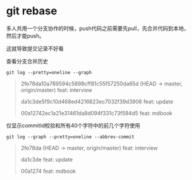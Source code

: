 # git rebase

多人共用一个分支协作的时候，push代码之前需要先pull，先合并代码到本地，然后才能push。

这就导致提交记录不好看

查看分支合并历史

`git log --pretty=oneline --graph`

>2fe78da10a789594c5898cff81c55f57250da65d (HEAD -> master, origin/master) feat: interview
>
>da1c3de5f9c10d468ed4216823ec7032f39d3906 feat: update
>
>00a12742ec1a21e31461da8d094f331c73f594d5 feat: mdbook

仅显示commitId校验和所有40个字符中的前几个字符使用

`git log --graph --pretty=oneline --abbrev-commit`

>2fe78da (HEAD -> master, origin/master) feat: interview
>
>da1c3de feat: update
>
>00a1274 feat: mdbook

